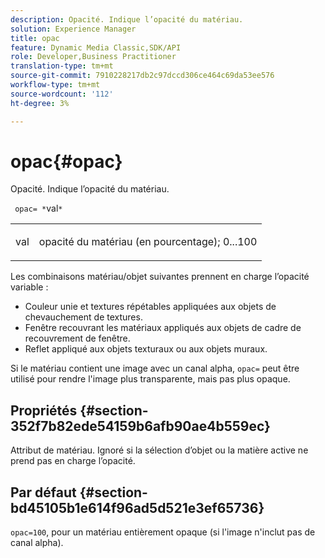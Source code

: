 ```yaml
---
description: Opacité. Indique l’opacité du matériau.
solution: Experience Manager
title: opac
feature: Dynamic Media Classic,SDK/API
role: Developer,Business Practitioner
translation-type: tm+mt
source-git-commit: 7910228217db2c97dccd306ce464c69da53ee576
workflow-type: tm+mt
source-wordcount: '112'
ht-degree: 3%

---
```



# opac{#opac}

Opacité. Indique l’opacité du matériau.

` opac= *`val`*`

<table id="simpletable_6AB8CD75F526469FBC9FEAE049792EF2"> 
 <tr class="strow"> 
  <td class="stentry"> <p> <span class="varname"> val  </span> </p> </td> 
  <td class="stentry"> <p>opacité du matériau (en pourcentage); 0...100 </p> </td> 
 </tr> 
</table>

Les combinaisons matériau/objet suivantes prennent en charge l’opacité variable :

* Couleur unie et textures répétables appliquées aux objets de chevauchement de textures.
* Fenêtre recouvrant les matériaux appliqués aux objets de cadre de recouvrement de fenêtre.
* Reflet appliqué aux objets texturaux ou aux objets muraux.

Si le matériau contient une image avec un canal alpha, `opac=` peut être utilisé pour rendre l&#39;image plus transparente, mais pas plus opaque.

## Propriétés {#section-352f7b82ede54159b6afb90ae4b559ec}

Attribut de matériau. Ignoré si la sélection d’objet ou la matière active ne prend pas en charge l’opacité.

## Par défaut {#section-bd45105b1e614f96ad5d521e3ef65736}

`opac=100`, pour un matériau entièrement opaque (si l&#39;image n&#39;inclut pas de canal alpha).
